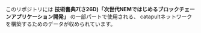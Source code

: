 このリポジトリには **技術書典7(さ26D)「次世代NEMではじめるブロックチェーンアプリケーション開発」** の一部パートで使用される、
catapultネットワークを構築するためのデータが収められています。

